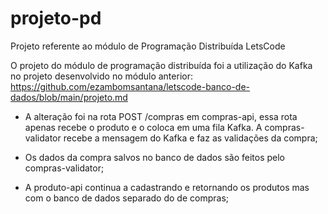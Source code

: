 # projeto-pd
Projeto referente ao módulo de Programação Distribuída LetsCode

O projeto do módulo de programação distribuída foi a utilização do Kafka no projeto desenvolvido no módulo anterior: https://github.com/ezambomsantana/letscode-banco-de-dados/blob/main/projeto.md

 - A alteração foi na rota POST /compras em compras-api, essa rota apenas recebe o produto e o coloca em uma fila Kafka. A compras-validator recebe a mensagem do Kafka e faz as validações da compra;

 - Os dados da compra salvos no banco de dados são feitos pelo compras-validator;

 - A produto-api continua a cadastrando e retornando os produtos mas com o banco de dados separado do de compras; 
